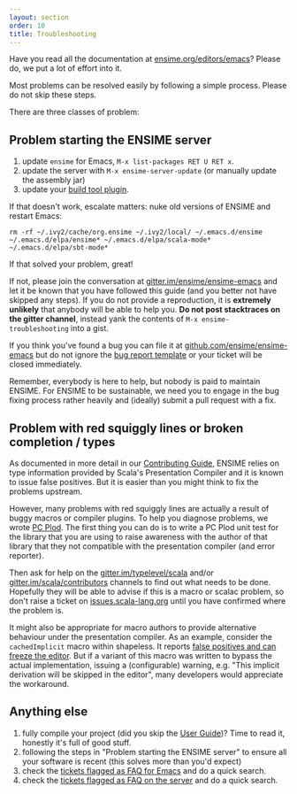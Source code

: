 ```yaml
---
layout: section
order: 10
title: Troubleshooting
---
```


Have you read all the documentation at [ensime.org/editors/emacs](http://ensime.org/editors/emacs)? Please do, we put a lot of effort into it.

Most problems can be resolved easily by following a simple process. Please do not skip these steps.

There are three classes of problem:

## Problem starting the ENSIME server

1. update `ensime` for Emacs, `M-x list-packages RET U RET x`.
1. update the server with `M-x ensime-server-update` (or manually update the assembly jar)
1. update your [build tool plugin](/build_tools).

If that doesn't work, escalate matters: nuke old versions of ENSIME and restart Emacs:

```
rm -rf ~/.ivy2/cache/org.ensime ~/.ivy2/local/ ~/.emacs.d/ensime ~/.emacs.d/elpa/ensime* ~/.emacs.d/elpa/scala-mode* ~/.emacs.d/elpa/sbt-mode*
```

If that solved your problem, great!

If not, please join the conversation at [gitter.im/ensime/ensime-emacs](https://gitter.im/ensime/ensime-emacs) and let it be known that you have followed this guide (and you better not have skipped any steps). If you do not provide a reproduction, it is **extremely unlikely** that anybody will be able to help you. **Do not post stacktraces on the gitter channel**, instead yank the contents of `M-x ensime-troubleshooting` into a gist.

If you think you've found a bug you can file it at [github.com/ensime/ensime-emacs](https://github.com/ensime/ensime-emacs/issues/new) but do not ignore the [bug report template](https://github.com/ensime/ensime-emacs/blob/master/.github/ISSUE_TEMPLATE.md) or your ticket will be closed immediately.

Remember, everybody is here to help, but nobody is paid to maintain ENSIME. For ENSIME to be sustainable, we need you to engage in the bug fixing process rather heavily and (ideally) submit a pull request with a fix.

## Problem with red squiggly lines or broken completion / types

As documented in more detail in our [Contributing Guide](/contributing/#scala-compiler-and-refactoring), ENSIME relies on type information provided by Scala's Presentation
Compiler and it is known to issue false positives. But it is easier than you might think to fix the problems upstream.

However, many problems with red squiggly lines are actually a result of buggy macros or compiler plugins. To help you diagnose problems, we wrote [PC Plod](https://github.com/ensime/pcplod). The first thing you can do is to write a PC Plod unit test for the library that you are using to raise awareness with the author of that library that they not compatible with the presentation compiler (and error reporter).

Then ask for help on the [gitter.im/typelevel/scala](https://gitter.im/typelevel/scala) and/or [gitter.im/scala/contributors](https://gitter.im/scala/contributors) channels to find out what needs to be done. Hopefully they will be able to advise if this is a macro or scalac problem, so don't raise a ticket on [issues.scala-lang.org](https://issues.scala-lang.org/secure/Dashboard.jspa) until you have confirmed where the problem is.

It might also be appropriate for macro authors to provide alternative behaviour under the presentation compiler. As an example, consider the `cachedImplicit` macro within shapeless. It reports [false positives and can freeze the editor](https://github.com/milessabin/shapeless/issues/458). But if a variant of this macro was written to bypass the actual implementation, issuing a (configurable) warning, e.g. "This implicit derivation will be skipped in the editor", many developers would appreciate the workaround.

## Anything else

1. fully compile your project (did you skip the [User Guide](/editors/emacs/userguide/))? Time to read it, honestly it's full of good stuff.
1. following the steps in "Problem starting the ENSIME server" to ensure all your software is recent (this solves more than you'd expect)
1. check the [tickets flagged as FAQ for Emacs](https://github.com/ensime/ensime-emacs/issues?labels=FAQ) and do a quick search.
1. check the [tickets flagged as FAQ on the server](https://github.com/ensime/ensime-server/issues?labels=FAQ) and do a quick search.
